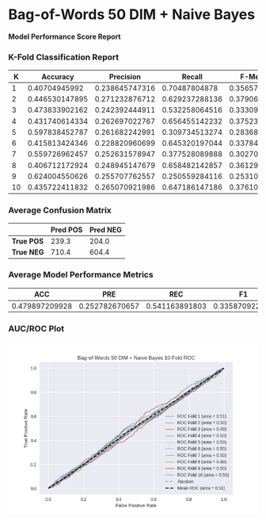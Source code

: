 # Bag-of-Words 50 DIM + Naive Bayes
**Model Performance Score Report**

### K-Fold Classification Report
| K | Accuracy | Precision | Recall | F-Measure | AUC | Kappa |
| --- | --- | --- | --- | --- | --- | --- |
| 1 | 0.40704945992 | 0.238645747316 | 0.70487804878 | 0.356570018507 | 0.510704406155 | 0.0127437754228 |
| 2 | 0.446530147895 | 0.271232876712 | 0.629237288136 | 0.379068283344 | 0.504354258376 | 0.00614256181781 |
| 3 | 0.473833902162 | 0.242392444911 | 0.532258064516 | 0.333093006489 | 0.493470421986 | -0.00931513175127 |
| 4 | 0.431740614334 | 0.262697022767 | 0.656455142232 | 0.375234521576 | 0.504630338218 | 0.00623113598838 |
| 5 | 0.597838452787 | 0.261682242991 | 0.309734513274 | 0.283687943262 | 0.503642141783 | 0.0068717209506 |
| 6 | 0.415813424346 | 0.228820960699 | 0.645320197044 | 0.337846550613 | 0.496106844084 | -0.0047570339882 |
| 7 | 0.559726962457 | 0.252631578947 | 0.377528089888 | 0.302702702703 | 0.499502811128 | -0.000854707141439 |
| 8 | 0.406712172924 | 0.248945147679 | 0.658482142857 | 0.361298224127 | 0.48954641494 | -0.0135651008759 |
| 9 | 0.624004550626 | 0.255707762557 | 0.250559284116 | 0.253107344633 | 0.500947071501 | 0.00190679385497 |
| 10 | 0.435722411832 | 0.265070921986 | 0.647186147186 | 0.376100628931 | 0.503762826679 | 0.00514105381335 |

### Average Confusion Matrix
| | Pred POS | Pred NEG |
| --- | --- | --- |
| **True POS** | 239.3 | 204.0 |
| **True NEG** | 710.4 | 604.4 |

### Average Model Performance Metrics
| ACC | PRE | REC | F1 | AUC | KAPP |
| --- | --- | --- | --- | --- | --- |
| 0.479897209928 | 0.252782670657 | 0.541163891803 | 0.335870922418 | 0.500666753485 | 0.00105450680911 |

### AUC/ROC Plot
![ROC Plot](bag-of-words_50_dim_+_naive_bayes_auc-plot.png)
